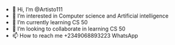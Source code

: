 - 👋 Hi, I’m @Artisto111
- 👀 I’m interested in Computer science and Artificial intelligence
- 🌱 I’m currently learning CS 50
- 💞️ I’m looking to collaborate in learning CS 50
- 📫 How to reach me +2349068893223 WhatsApp

<!---
Artisto111/Artisto111 is a ✨ special ✨ repository because its `README.md` (this file) appears on your GitHub profile.
You can click the Preview link to take a look at your changes.
--->
